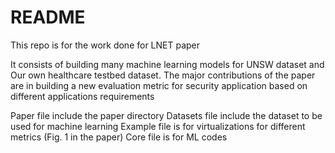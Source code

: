 # README #

This repo is for the work done for LNET paper 

It consists of building many machine learning models for UNSW dataset and Our own healthcare testbed dataset. 
The major contributions of the paper are in building a new evaluation metric for security application based on different applications requirements

Paper file include the paper directory
Datasets file include the dataset to be used for machine learning 
Example file is for virtualizations for different metrics (Fig. 1 in the paper)
Core file is for ML codes 
